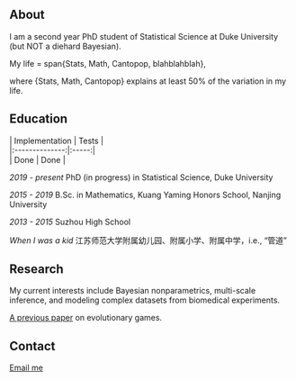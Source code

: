 ## About

I am a second year PhD student of Statistical Science at Duke University (but NOT a diehard Bayesian).

My life = span{Stats, Math, Cantopop, blahblahblah}, 

where {Stats, Math, Cantopop} explains at least 50% of the variation in my life.

## Education

| Implementation | Tests |<br>
|:--------------:|:-----:|<br>
| Done           | Done  |

_2019 - present_    PhD (in progress) in Statistical Science, Duke University 

_2015 - 2019_       B.Sc. in Mathematics, Kuang Yaming Honors School, Nanjing University

_2013 - 2015_       Suzhou High School 

_When I was a kid_  江苏师范大学附属幼儿园、附属小学、附属中学，i.e., “管道”


## Research

My current interests include Bayesian nonparametrics, multi-scale inference, and modeling complex datasets from biomedical experiments. 

[A previous paper](https://pubmed.ncbi.nlm.nih.gov/30056505/) on evolutionary games.

## Contact

[Email me](mailto:zw122@duke.edu)


